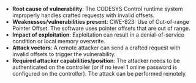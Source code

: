 - **Root cause of vulnerability**: The CODESYS Control runtime system improperly handles crafted requests with invalid offsets.
- **Weaknesses/vulnerabilities present**: CWE-823: Use of Out-of-range Pointer Offset. The software uses pointer offsets that are out of range.
- **Impact of exploitation**: Exploitation can result in a denial-of-service condition or local memory overwrite.
- **Attack vectors**: A remote attacker can send a crafted request with invalid offsets to trigger the vulnerability.
- **Required attacker capabilities/position**: The attacker needs to be authenticated on the controller (or if no level 1 online password is configured on the controller). The attack can be performed remotely.